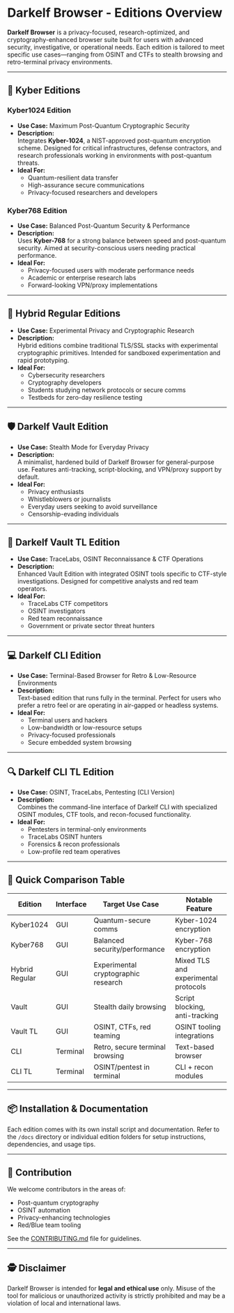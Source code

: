 # Darkelf Browser - Editions Overview

**Darkelf Browser** is a privacy-focused, research-optimized, and cryptography-enhanced browser suite built for users with advanced security, investigative, or operational needs. Each edition is tailored to meet specific use cases—ranging from OSINT and CTFs to stealth browsing and retro-terminal privacy environments.

---

## 🔐 Kyber Editions

### Kyber1024 Edition
- **Use Case:** Maximum Post-Quantum Cryptographic Security  
- **Description:**  
  Integrates **Kyber-1024**, a NIST-approved post-quantum encryption scheme. Designed for critical infrastructures, defense contractors, and research professionals working in environments with post-quantum threats.
- **Ideal For:**  
  - Quantum-resilient data transfer  
  - High-assurance secure communications  
  - Privacy-focused researchers and developers  

### Kyber768 Edition
- **Use Case:** Balanced Post-Quantum Security & Performance  
- **Description:**  
  Uses **Kyber-768** for a strong balance between speed and post-quantum security. Aimed at security-conscious users needing practical performance.
- **Ideal For:**  
  - Privacy-focused users with moderate performance needs  
  - Academic or enterprise research labs  
  - Forward-looking VPN/proxy implementations  

---

## 🧪 Hybrid Regular Editions

- **Use Case:** Experimental Privacy and Cryptographic Research  
- **Description:**  
  Hybrid editions combine traditional TLS/SSL stacks with experimental cryptographic primitives. Intended for sandboxed experimentation and rapid prototyping.
- **Ideal For:**  
  - Cybersecurity researchers  
  - Cryptography developers  
  - Students studying network protocols or secure comms  
  - Testbeds for zero-day resilience testing  

---

## 🛡️ Darkelf Vault Edition

- **Use Case:** Stealth Mode for Everyday Privacy  
- **Description:**  
  A minimalist, hardened build of Darkelf Browser for general-purpose use. Features anti-tracking, script-blocking, and VPN/proxy support by default.
- **Ideal For:**  
  - Privacy enthusiasts  
  - Whistleblowers or journalists  
  - Everyday users seeking to avoid surveillance  
  - Censorship-evading individuals  

---

## 🎯 Darkelf Vault TL Edition

- **Use Case:** TraceLabs, OSINT Reconnaissance & CTF Operations  
- **Description:**  
  Enhanced Vault Edition with integrated OSINT tools specific to CTF-style investigations. Designed for competitive analysts and red team operators.
- **Ideal For:**  
  - TraceLabs CTF competitors  
  - OSINT investigators  
  - Red team reconnaissance  
  - Government or private sector threat hunters  

---

## 💻 Darkelf CLI Edition

- **Use Case:** Terminal-Based Browser for Retro & Low-Resource Environments  
- **Description:**  
  Text-based edition that runs fully in the terminal. Perfect for users who prefer a retro feel or are operating in air-gapped or headless systems.
- **Ideal For:**  
  - Terminal users and hackers  
  - Low-bandwidth or low-resource setups  
  - Privacy-focused professionals  
  - Secure embedded system browsing  

---

## 🔍 Darkelf CLI TL Edition

- **Use Case:** OSINT, TraceLabs, Pentesting (CLI Version)  
- **Description:**  
  Combines the command-line interface of Darkelf CLI with specialized OSINT modules, CTF tools, and recon-focused functionality.
- **Ideal For:**  
  - Pentesters in terminal-only environments  
  - TraceLabs OSINT hunters  
  - Forensics & recon professionals  
  - Low-profile red team operatives  

---

## 🚀 Quick Comparison Table

| Edition               | Interface | Target Use Case                       | Notable Feature                        |
|----------------------|-----------|----------------------------------------|----------------------------------------|
| Kyber1024            | GUI       | Quantum-secure comms                   | Kyber-1024 encryption                  |
| Kyber768             | GUI       | Balanced security/performance          | Kyber-768 encryption                  |
| Hybrid Regular       | GUI       | Experimental cryptographic research    | Mixed TLS and experimental protocols  |
| Vault                | GUI       | Stealth daily browsing                 | Script blocking, anti-tracking        |
| Vault TL             | GUI       | OSINT, CTFs, red teaming               | OSINT tooling integrations            |
| CLI                  | Terminal  | Retro, secure terminal browsing        | Text-based browser                    |
| CLI TL               | Terminal  | OSINT/pentest in terminal              | CLI + recon modules                   |

---

## 📦 Installation & Documentation

Each edition comes with its own install script and documentation. Refer to the `/docs` directory or individual edition folders for setup instructions, dependencies, and usage tips.

---

## 🧠 Contribution

We welcome contributors in the areas of:
- Post-quantum cryptography
- OSINT automation
- Privacy-enhancing technologies
- Red/Blue team tooling

See the [CONTRIBUTING.md](./CONTRIBUTING.md) file for guidelines.

---

## 🕵️ Disclaimer

Darkelf Browser is intended for **legal and ethical use** only. Misuse of the tool for malicious or unauthorized activity is strictly prohibited and may be a violation of local and international laws.
